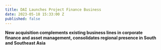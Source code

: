 ```yaml
---
title: DAI Launches Project Finance Business
date: 2023-05-18 15:33:00 Z
published: false
---
```


**New acquisition complements existing business lines in corporate finance and asset management, consolidates regional presence in South and Southeast Asia**